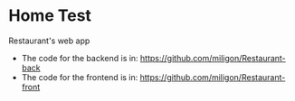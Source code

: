 # Home Test

Restaurant's web app

- The code for the backend is in: https://github.com/miligon/Restaurant-back
- The code for the frontend is in: https://github.com/miligon/Restaurant-front
